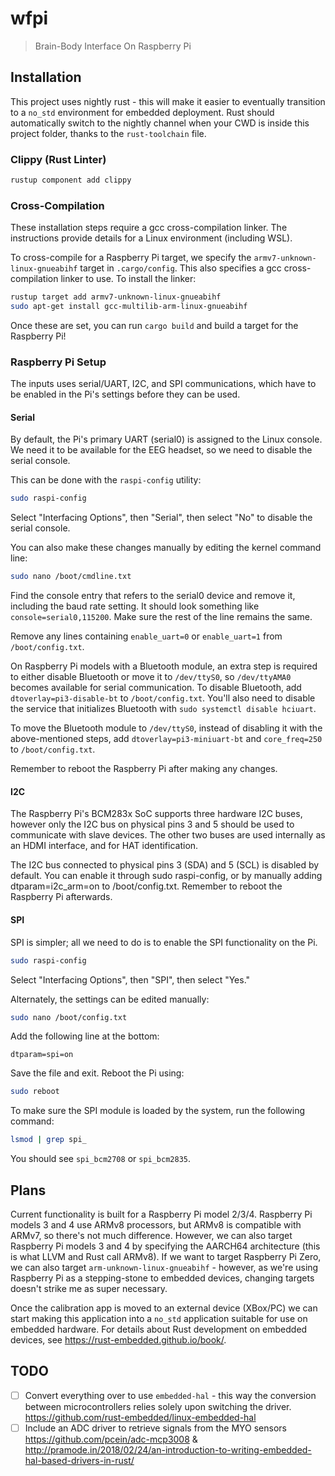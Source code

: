 # wfpi

> Brain-Body Interface On Raspberry Pi

## Installation

This project uses nightly rust - this will make it easier to eventually transition to a `no_std` environment for embedded deployment. Rust should automatically switch to the nightly channel when your CWD is inside this project folder, thanks to the `rust-toolchain` file.

### Clippy (Rust Linter)

```sh
rustup component add clippy
```

### Cross-Compilation

These installation steps require a gcc cross-compilation linker. The instructions provide details for a Linux environment (including WSL).

To cross-compile for a Raspberry Pi target, we specify the `armv7-unknown-linux-gnueabihf` target in `.cargo/config`. This also specifies a gcc cross-compilation linker to use. To install the linker:

```sh
rustup target add armv7-unknown-linux-gnueabihf
sudo apt-get install gcc-multilib-arm-linux-gnueabihf
```

Once these are set, you can run `cargo build` and build a target for the Raspberry Pi!

### Raspberry Pi Setup

The inputs uses serial/UART, I2C, and SPI communications, which have to be enabled in the Pi's settings before they can be used.

#### Serial

By default, the Pi's primary UART (serial0) is assigned to the Linux console. We need it to be available for the EEG headset, so we need to disable the serial console.

This can be done with the `raspi-config` utility:

```sh
sudo raspi-config
```

Select "Interfacing Options", then "Serial", then select "No" to disable the serial console.

You can also make these changes manually by editing the kernel command line:

```sh
sudo nano /boot/cmdline.txt
```

Find the console entry that refers to the serial0 device and remove it, including the baud rate setting. It should look something like `console=serial0,115200`. Make sure the rest of the line remains the same.

Remove any lines containing `enable_uart=0` or `enable_uart=1` from `/boot/config.txt`.

On Raspberry Pi models with a Bluetooth module, an extra step is required to either disable Bluetooth or move it to `/dev/ttyS0`, so `/dev/ttyAMA0` becomes available for serial communication. To disable Bluetooth, add `dtoverlay=pi3-disable-bt` to `/boot/config.txt`. You'll also need to disable the service that initializes Bluetooth with `sudo systemctl disable hciuart`.

To move the Bluetooth module to `/dev/ttyS0`, instead of disabling it with the above-mentioned steps, add `dtoverlay=pi3-miniuart-bt` and `core_freq=250` to `/boot/config.txt`.

Remember to reboot the Raspberry Pi after making any changes.

#### I2C

The Raspberry Pi's BCM283x SoC supports three hardware I2C buses, however only the I2C bus on physical pins 3 and 5 should be used to communicate with slave devices. The other two buses are used internally as an HDMI interface, and for HAT identification.

The I2C bus connected to physical pins 3 (SDA) and 5 (SCL) is disabled by default. You can enable it through sudo raspi-config, or by manually adding dtparam=i2c_arm=on to /boot/config.txt. Remember to reboot the Raspberry Pi afterwards.

#### SPI

SPI is simpler; all we need to do is to enable the SPI functionality on the Pi.

```sh
sudo raspi-config
```

Select "Interfacing Options", then "SPI", then select "Yes."

Alternately, the settings can be edited manually:

```sh
sudo nano /boot/config.txt
```

Add the following line at the bottom:

```text
dtparam=spi=on
```

Save the file and exit. Reboot the Pi using:

```sh
sudo reboot
```

To make sure the SPI module is loaded by the system, run the following command:

```sh
lsmod | grep spi_
```

You should see `spi_bcm2708` or `spi_bcm2835`.

## Plans

Current functionality is built for a Raspberry Pi model 2/3/4. Raspberry Pi models 3 and 4 use ARMv8 processors, but ARMv8 is compatible with ARMv7, so there's not much difference. However, we can also target Raspberry Pi models 3 and 4 by specifying the AARCH64 architecture (this is what LLVM and Rust call ARMv8). If we want to target Raspberry Pi Zero, we can also target `arm-unknown-linux-gnueabihf` - however, as we're using Raspberry Pi as a stepping-stone to embedded devices, changing targets doesn't strike me as super necessary.

Once the calibration app is moved to an external device (XBox/PC) we can start making this application into a `no_std` application suitable for use on embedded hardware. For details about Rust development on embedded devices, see <https://rust-embedded.github.io/book/>.

## TODO

- [ ] Convert everything over to use `embedded-hal` - this way the conversion between microcontrollers relies solely upon switching the driver. <https://github.com/rust-embedded/linux-embedded-hal>
- [ ] Include an ADC driver to retrieve signals from the MYO sensors <https://github.com/pcein/adc-mcp3008> & <http://pramode.in/2018/02/24/an-introduction-to-writing-embedded-hal-based-drivers-in-rust/>

